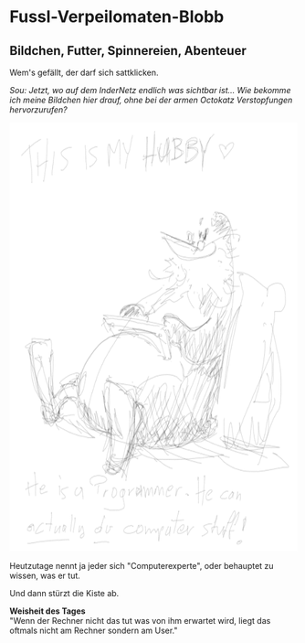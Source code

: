 <html>
<body>
      <h1>Fussl-Verpeilomaten-Blobb</h1>
      <h2>Bildchen, Futter, Spinnereien, Abenteuer</h2>
      <p>Wem's gefällt, der darf sich sattklicken.</p>
      <p><em>Sou: Jetzt, wo auf dem InderNetz endlich was sichtbar ist... Wie bekomme ich meine Bildchen hier drauf, ohne bei der armen Octokatz Verstopfungen hervorzurufen?</em></p>
      <img src="20211108 hubby.png" width="750" height="750">
      <p>Heutzutage nennt ja jeder sich "Computerexperte", oder behauptet zu wissen, was er tut.</p> 
      <p>Und dann stürzt die Kiste ab.</p>
      <p><strong>Weisheit des Tages</strong> <br> "Wenn der Rechner nicht das tut was von ihm erwartet wird, liegt das oftmals nicht am Rechner sondern am User."
</body>
</html>
